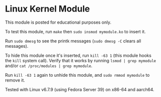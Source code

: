 # Linux Kernel Module

This module is posted for educational purposes only.

To test this module, run `make` then `sudo insmod mymodule.ko` to insert it.

Run `sudo dmesg` to see the printk messages (`sudo dmesg -C` clears all messages).

To hide this module once it's inserted, run `kill -63 1` (this module hooks the `kill` system call). Verify that it works by running `lsmod | grep mymodule` and/or `cat /proc/modules | grep mymodule`.

Run `kill -63 1` again to unhide this module, and `sudo rmmod mymodule` to remove it.

Tested with Linux v6.7.9 (using Fedora Server 39) on x86-64 and aarch64.
